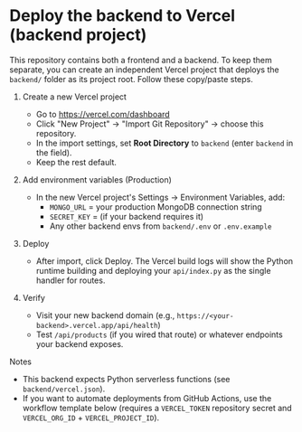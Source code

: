 # Deploy the backend to Vercel (backend project)

This repository contains both a frontend and a backend. To keep them separate, you can create
an independent Vercel project that deploys the `backend/` folder as its project root. Follow
these copy/paste steps.

1) Create a new Vercel project
   - Go to https://vercel.com/dashboard
   - Click "New Project" -> "Import Git Repository" -> choose this repository.
   - In the import settings, set **Root Directory** to `backend` (enter `backend` in the field).
   - Keep the rest default.

2) Add environment variables (Production)
   - In the new Vercel project's Settings -> Environment Variables, add:
     - `MONGO_URL` = your production MongoDB connection string
     - `SECRET_KEY` = (if your backend requires it)
     - Any other backend envs from `backend/.env` or `.env.example`

3) Deploy
   - After import, click Deploy. The Vercel build logs will show the Python runtime building
     and deploying your `api/index.py` as the single handler for routes.

4) Verify
   - Visit your new backend domain (e.g., `https://<your-backend>.vercel.app/api/health`)
   - Test `/api/products` (if you wired that route) or whatever endpoints your backend exposes.

Notes
 - This backend expects Python serverless functions (see `backend/vercel.json`).
 - If you want to automate deployments from GitHub Actions, use the workflow template below
   (requires a `VERCEL_TOKEN` repository secret and `VERCEL_ORG_ID` + `VERCEL_PROJECT_ID`).
